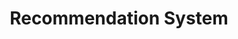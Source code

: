 ---
layout: post
is_post: on
post_url : "https://hackmd.io/@machine-learning/BJPRk45DI"
title:  "Recommendation System"
keywords: ""
categories: [machine-learning]
tags: [Coursera, Notes, Recommendation-System, Content-Based-Filtering, Collaborative-Filtering]
icon: fas fa-book
---